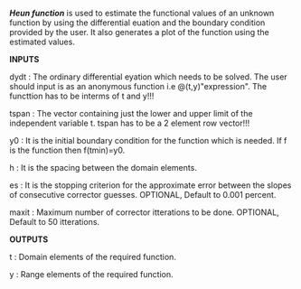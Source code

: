 _**Heun function**_ is used to estimate the functional values of an unknown function by using the differential euation and the boundary condition provided by the user. It also generates a plot of the function using the estimated values.

**INPUTS**

dydt  : The ordinary differential eyation which needs to be solved. The user should input is as an anonymous function i.e                           @(t,y)"expression". The functtion has to be interms of t and y!!!

tspan : The vector containing just the lower and upper limit of the independent variable t. tspan has to be a 2 element row vector!!!  

y0    : It is the initial boundary condition for the function which is needed. If f is the function then f(tmin)=y0.

h     : It is the spacing between the domain elements.

es    : It is the stopping criterion for the approximate error between the slopes of consecutive corrector guesses. OPTIONAL, Default to           0.001 percent.

maxit : Maximum number of corrector itterations to be done. OPTIONAL, Default to 50 itterations.

**OUTPUTS**

t     : Domain elements of the required function.

y     : Range elements of the required function.
